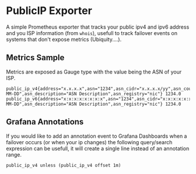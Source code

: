 # PublicIP Exporter

A simple Prometheus exporter that tracks your public ipv4 and ipv6 address and you ISP information (from `whois`), usefull to track failover events on systems that don't expose metrics (Ubiquity....).

## Metrics Sample

Metrics are exposed as Gauge type with the value being the ASN of your ISP.

```
public_ip_v4{address="x.x.x.x",asn="1234",asn_cidr="x.x.x.x/yy",asn_country_code="??",asn_date="YYYY-MM-DD",asn_description="ASN Description",asn_registry="nic"} 1234.0
public_ip_v6{address="x:x:x:x:x:x:x:x",asn="1234",asn_cidr="x:x:x:x:x:x:x:x/yy",asn_country_code="??",asn_date="YYYY-MM-DD",asn_description="ASN Description",asn_registry="nic"} 1234.0
```

## Grafana Annotations

If you would like to add an annotation event to Grafana Dashboards when a failover occurs (or when your ip changes) the following query/search expression can be usefull, 
it will create a single line instead of an annotation range.

```
public_ip_v4 unless (public_ip_v4 offset 1m)
```
